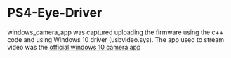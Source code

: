 # PS4-Eye-Driver

windows_camera_app was captured uploading the firmware using the c++ code and using Windows 10 driver (usbvideo.sys). The app used to stream video was the [official windows 10 camera app](https://www.microsoft.com/en-us/store/apps/windows-camera/9wzdncrfjbbg)
